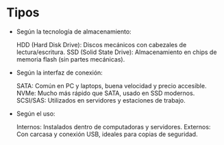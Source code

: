 # Tipos


* Según la tecnología de almacenamiento:

  HDD (Hard Disk Drive): Discos mecánicos con cabezales de lectura/escritura.
  SSD (Solid State Drive): Almacenamiento en chips de memoria flash (sin partes mecánicas).

* Según la interfaz de conexión:

  SATA: Común en PC y laptops, buena velocidad y precio accesible.
  NVMe: Mucho más rápido que SATA, usado en SSD modernos.
  SCSI/SAS: Utilizados en servidores y estaciones de trabajo.

* Según el uso:

  Internos: Instalados dentro de computadoras y servidores.
  Externos: Con carcasa y conexión USB, ideales para copias de seguridad.
